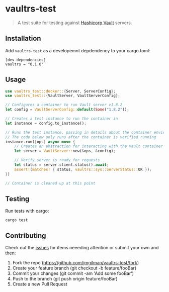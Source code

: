 # vaultrs-test

> A test suite for testing against [Hashicorp Vault][1] servers.

## Installation

Add `vaultrs-test` as a developemnt depdendency to your cargo.toml:
```
[dev-dependencies]
vaultrs = "0.1.0"
```

## Usage

```rust
use vaultrs_test::docker::{Server, ServerConfig};
use vaultrs_test::{VaultServer, VaultServerConfig};

// Configures a container to run Vault server v1.8.2
let config = VaultServerConfig::default(Some("1.8.2"));

// Creates a test instance to run the container in
let instance = config.to_instance();

// Runs the test instance, passing in details about the container environment
// The code below only runs after the container is verified running
instance.run(|ops| async move {
    // Creates an abstraction for interacting with the Vault container
    let server = VaultServer::new(&ops, &config);

    // Verify server is ready for requests
    let status = server.client.status().await;
    assert!(matches! { status, vaultrs::sys::ServerStatus::OK });
})

// Container is cleaned up at this point
```

## Testing

Run tests with cargo:

```
cargo test
```

## Contributing

Check out the [issues][2] for items neeeding attention or submit your own and 
then:

1. Fork the repo (https://github.com/jmgilman/vaultrs-test/fork)
2. Create your feature branch (git checkout -b feature/fooBar)
3. Commit your changes (git commit -am 'Add some fooBar')
4. Push to the branch (git push origin feature/fooBar)
5. Create a new Pull Request

[1]: https://www.vaultproject.io/
[2]: https://github.com/jmgilman/vaultrs-test/issues
